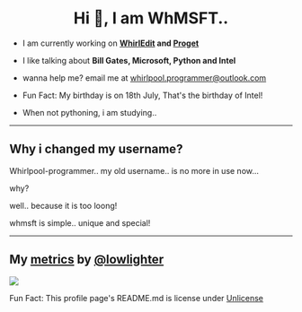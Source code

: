 <h1 align="center">Hi 👋, I am WhMSFT..</h1>

<a href="mailto:whirlpool.programmer@outlook.com"><i class='fas fa-envelope-open'></i></a>
<a href="http://www.github.com/Whirlpool-programmer"><i class='fab fa-github'></i></a>
<a href="http://www.pypi.org/user/Whirlpool-programmer"><i class='fab fa-python'></i></a>
<a href="https://stackoverflow.com/users/14917676/whirlpool-programmer"><i class='fab fa-stack-overflow'></i></a>
<a href="https://www.youtube.com/channel/UC1YNNUkVk5hnzw4f5usKd8Q"><i class="fab fa-youtube"></i></a>

- I am currently working on **[WhirlEdit](https://github.com/whirlpool-programmer/whirledit) and [Proget](http://pypi.org/projects/proget)**

- I like talking about **Bill Gates, Microsoft, Python and Intel**

- wanna help me? email me at whirlpool.programmer@outlook.com

- Fun Fact: My birthday is on 18th July, That's the birthday of Intel!

- When not pythoning, i am studying..

<hr>

## Why i changed my username?

Whirlpool-programmer.. my old username..
is no more in use now...

why?

well.. because it is too loong!

whmsft is simple.. unique and special!

<hr>

## My [metrics](metrics.lecoq.io) by [@lowlighter](https://github.com/lowlighter/)

<a href="https://metrics.lecoq.io/Whmsft?base.metadata=0&isocalendar=1&languages=1&achievements=1&lines=1&isocalendar.duration=half-year&languages.limit=8&languages.sections=most-used&languages.colors=github&languages.threshold=0%25&languages.indepth=false&languages.categories=markup%2C%20programming&languages.recent.categories=programming&languages.recent.load=300&languages.recent.days=121&achievements.threshold=C&achievements.secrets=true&achievements.display=detailed&achievements.limit=0&config.timezone=UK%2FLondon"><img src="https://metrics.lecoq.io/Whmsft?base.metadata=0&isocalendar=1&languages=1&achievements=1&lines=1&isocalendar.duration=half-year&languages.limit=8&languages.sections=most-used&languages.colors=github&languages.threshold=0%25&languages.indepth=false&languages.categories=markup%2C%20programming&languages.recent.categories=programming&languages.recent.load=300&languages.recent.days=121&achievements.threshold=C&achievements.secrets=true&achievements.display=detailed&achievements.limit=0&config.timezone=UK%2FLondon"></a>


Fun Fact:
This profile page's README.md is license under [Unlicense](unlicense.org)
